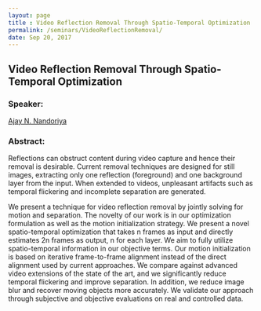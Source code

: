 ```yaml
---
layout: page
title : Video Reflection Removal Through Spatio-Temporal Optimization
permalink: /seminars/VideoReflectionRemoval/
date: Sep 20, 2017
---
```


## Video Reflection Removal Through Spatio-Temporal Optimization

### Speaker:

[Ajay N. Nandoriya]()

### Abstract:

Reflections can obstruct content during video capture and hence their removal is desirable. Current removal techniques are designed for still images, extracting only one reflection (foreground) and one background layer from the input. When extended to videos, unpleasant artifacts such as temporal flickering and incomplete separation are generated.

We present a technique for video reflection removal by jointly solving for motion and separation. The novelty of our work is in our optimization formulation as well as the motion initialization strategy. We present a novel spatio-temporal optimization that takes n frames as input and directly estimates 2n frames as output, n for each layer. We aim to fully utilize spatio-temporal information in our objective terms. Our motion initialization is based on iterative frame-to-frame alignment instead of the direct alignment used by current approaches. We compare against advanced video extensions of the state of the art, and we significantly reduce temporal flickering and improve separation. In addition, we reduce image blur and recover moving objects more accurately. We validate our approach through subjective and objective evaluations on real and controlled data.

